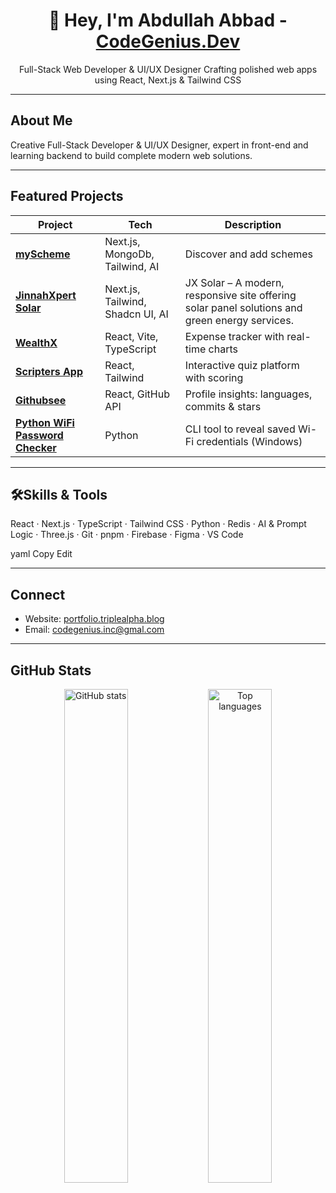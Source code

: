 <h1 align="center">👋 Hey, I'm Abdullah Abbad - <a href="https://www.instagram.com/codegenius.dev">CodeGenius.Dev</a></h1>
<p align="center">
  Full-Stack Web Developer & UI/UX Designer  
  Crafting polished web apps using React, Next.js & Tailwind CSS  
</p>

---

## About Me
Creative Full-Stack Developer & UI/UX Designer, expert in front-end and learning backend to build complete modern web solutions.

---

## Featured Projects

| Project | Tech | Description |
|--------|------|-------------|
| **[myScheme](https://my-scheme.netlify.app)** | Next.js, MongoDb, Tailwind, AI | Discover and add schemes |
| **[JinnahXpert Solar](https://jx-solar.netlify.app)** | Next.js, Tailwind, Shadcn UI, AI | JX Solar – A modern, responsive site offering solar panel solutions and green energy services. |
| **[WealthX](https://github.com/CodeGeniusDev/WealthX)** | React, Vite, TypeScript | Expense tracker with real-time charts |
| **[Scripters App](https://github.com/CodeGeniusDev/Scripters-app)** | React, Tailwind | Interactive quiz platform with scoring |
| **[Githubsee](https://github.com/CodeGeniusDev/Githubsee)** | React, GitHub API | Profile insights: languages, commits & stars |
| **[Python WiFi Password Checker](https://github.com/CodeGeniusDev/python-wifi-password-checker)** | Python | CLI tool to reveal saved Wi-Fi credentials (Windows) |

---

## 🛠Skills & Tools
React · Next.js · TypeScript · Tailwind CSS · Python · Redis · AI & Prompt Logic · Three.js · Git · pnpm · Firebase · Figma · VS Code

yaml
Copy
Edit

---

## Connect
- Website: [portfolio.triplealpha.blog](https://portfolio.triplealpha.blog)  
- Email: codegenius.inc@gmal.com

---

## GitHub Stats
<p align="center">
  <img src="https://github-readme-stats.vercel.app/api?username=CodeGeniusDev&show_icons=true&theme=tokyonight" alt="GitHub stats" width="45%">
  <img src="https://github-readme-stats.vercel.app/api/top-langs/?username=CodeGeniusDev&layout=compact&theme=tokyonight" alt="Top languages" width="45%">
</p>
